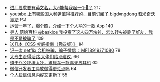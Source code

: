 - [进厂要求要有英文名，大🔥能帮我起一个🐴？](https://www.v2ex.com/t/553490) 212
- [youtube 上有哪些国人频道值得推荐的，目前订阅了 bigdongdong 和米奇沃克斯](https://www.v2ex.com/t/553623) 154
- [运营一年了，爆个照，介绍一下个人写的一款 App](https://www.v2ex.com/t/553672) 140
- [寻人 萌娘百科 @baskice 我投资了这人四万块钱，怎么转头被删了好友，我是不是被骗了](https://www.v2ex.com/t/553509) 139
- [送几本《CSS 权威指南（第四版）》](https://www.v2ex.com/t/553819) 84
- [记一次 netflix 合租被骗，骗子微信： MF18919371080](https://www.v2ex.com/t/553684) 78
- [大专生没得活路.大佬们给点建议.](https://www.v2ex.com/t/553686) 66
- [迫于办公环境太吵，求推荐一款真无线耳机](https://www.v2ex.com/t/553615) 65
- [微信开发者工具敢做得更烂点吗](https://www.v2ex.com/t/553558) 64
- [个人征信信息内容又更新了](https://www.v2ex.com/t/553488) 55